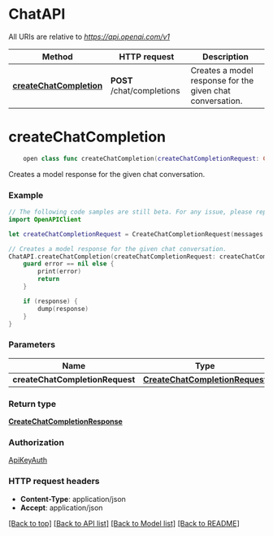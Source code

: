 # ChatAPI

All URIs are relative to *https://api.openai.com/v1*

Method | HTTP request | Description
------------- | ------------- | -------------
[**createChatCompletion**](ChatAPI.md#createchatcompletion) | **POST** /chat/completions | Creates a model response for the given chat conversation.


# **createChatCompletion**
```swift
    open class func createChatCompletion(createChatCompletionRequest: CreateChatCompletionRequest, completion: @escaping (_ data: CreateChatCompletionResponse?, _ error: Error?) -> Void)
```

Creates a model response for the given chat conversation.

### Example
```swift
// The following code samples are still beta. For any issue, please report via http://github.com/OpenAPITools/openapi-generator/issues/new
import OpenAPIClient

let createChatCompletionRequest = CreateChatCompletionRequest(messages: [ChatCompletionRequestMessage(content: "content_example", role: "role_example", name: "name_example", toolCalls: [ChatCompletionMessageToolCall(id: "id_example", type: "type_example", function: ChatCompletionMessageToolCall_function(name: "name_example", arguments: "arguments_example"))], functionCall: ChatCompletionRequestAssistantMessage_function_call(arguments: "arguments_example", name: "name_example"), toolCallId: "toolCallId_example")], model: CreateChatCompletionRequest_model(), frequencyPenalty: 123, logitBias: "TODO", logprobs: false, topLogprobs: 123, maxTokens: 123, n: 123, presencePenalty: 123, responseFormat: CreateChatCompletionRequest_response_format(type: "type_example"), seed: 123, stop: CreateChatCompletionRequest_stop(), stream: false, temperature: 123, topP: 123, tools: [ChatCompletionTool(type: "type_example", function: FunctionObject(description: "description_example", name: "name_example", parameters: "TODO"))], toolChoice: ChatCompletionToolChoiceOption(type: "type_example", function: ChatCompletionNamedToolChoice_function(name: "name_example")), user: "user_example", functionCall: CreateChatCompletionRequest_function_call(name: "name_example"), functions: [ChatCompletionFunctions(description: "description_example", name: "name_example", parameters: "TODO")]) // CreateChatCompletionRequest | 

// Creates a model response for the given chat conversation.
ChatAPI.createChatCompletion(createChatCompletionRequest: createChatCompletionRequest) { (response, error) in
    guard error == nil else {
        print(error)
        return
    }

    if (response) {
        dump(response)
    }
}
```

### Parameters

Name | Type | Description  | Notes
------------- | ------------- | ------------- | -------------
 **createChatCompletionRequest** | [**CreateChatCompletionRequest**](CreateChatCompletionRequest.md) |  | 

### Return type

[**CreateChatCompletionResponse**](CreateChatCompletionResponse.md)

### Authorization

[ApiKeyAuth](../README.md#ApiKeyAuth)

### HTTP request headers

 - **Content-Type**: application/json
 - **Accept**: application/json

[[Back to top]](#) [[Back to API list]](../README.md#documentation-for-api-endpoints) [[Back to Model list]](../README.md#documentation-for-models) [[Back to README]](../README.md)

